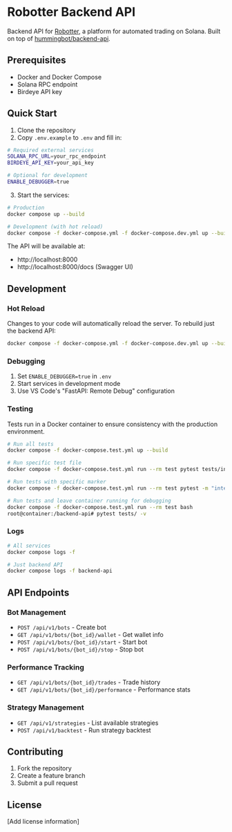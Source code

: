 # Robotter Backend API

Backend API for [Robotter](https://www.robotter.ai), a platform for automated trading on Solana. Built on top of [hummingbot/backend-api](https://github.com/hummingbot/backend-api).

## Prerequisites

- Docker and Docker Compose
- Solana RPC endpoint
- Birdeye API key

## Quick Start

1. Clone the repository
2. Copy `.env.example` to `.env` and fill in:
```bash
# Required external services
SOLANA_RPC_URL=your_rpc_endpoint
BIRDEYE_API_KEY=your_api_key

# Optional for development
ENABLE_DEBUGGER=true
```

3. Start the services:
```bash
# Production
docker compose up --build

# Development (with hot reload)
docker compose -f docker-compose.yml -f docker-compose.dev.yml up --build
```

The API will be available at:
- http://localhost:8000
- http://localhost:8000/docs (Swagger UI)

## Development

### Hot Reload
Changes to your code will automatically reload the server. To rebuild just the backend API:
```bash
docker compose -f docker-compose.yml -f docker-compose.dev.yml up --build backend-api
```

### Debugging
1. Set `ENABLE_DEBUGGER=true` in `.env`
2. Start services in development mode
3. Use VS Code's "FastAPI: Remote Debug" configuration

### Testing
Tests run in a Docker container to ensure consistency with the production environment.

```bash
# Run all tests
docker compose -f docker-compose.test.yml up --build

# Run specific test file
docker compose -f docker-compose.test.yml run --rm test pytest tests/integration/test_backtest_workflow.py -v

# Run tests with specific marker
docker compose -f docker-compose.test.yml run --rm test pytest -m "integration" -v

# Run tests and leave container running for debugging
docker compose -f docker-compose.test.yml run --rm test bash
root@container:/backend-api# pytest tests/ -v
```

### Logs
```bash
# All services
docker compose logs -f

# Just backend API
docker compose logs -f backend-api
```

## API Endpoints

### Bot Management
- `POST /api/v1/bots` - Create bot
- `GET /api/v1/bots/{bot_id}/wallet` - Get wallet info
- `POST /api/v1/bots/{bot_id}/start` - Start bot
- `POST /api/v1/bots/{bot_id}/stop` - Stop bot

### Performance Tracking
- `GET /api/v1/bots/{bot_id}/trades` - Trade history
- `GET /api/v1/bots/{bot_id}/performance` - Performance stats

### Strategy Management
- `GET /api/v1/strategies` - List available strategies
- `POST /api/v1/backtest` - Run strategy backtest

## Contributing

1. Fork the repository
2. Create a feature branch
3. Submit a pull request

## License
[Add license information]
